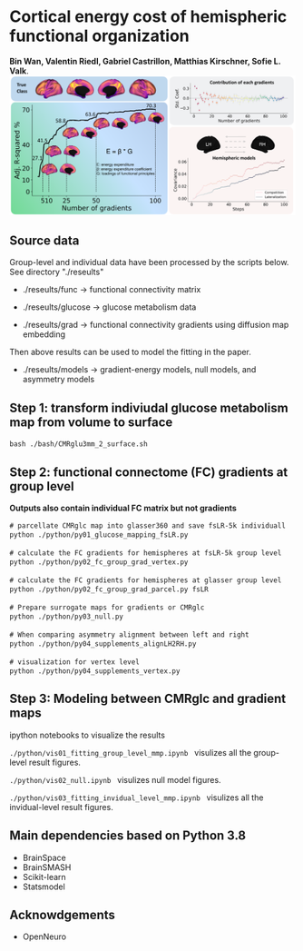 # Cortical energy cost of hemispheric functional organization

**Bin Wan, Valentin Riedl,  Gabriel Castrillon, Matthias Kirschner, Sofie L. Valk**.  
![img](summary.png) 

## Source data

Group-level and individual data have been processed by the scripts below. See directory "./reseults"

- ./reseults/func -> functional connectivity matrix

- ./reseults/glucose -> glucose metabolism data

- ./reseults/grad -> functional connectivity gradients using diffusion map embedding

Then above results can be used to model the fitting in the paper.
- ./reseults/models -> gradient-energy models, null models, and asymmetry models


## Step 1: transform indiviudal glucose metabolism map from volume to surface

```
bash ./bash/CMRglu3mm_2_surface.sh 
```

## Step 2: functional connectome (FC) gradients at group level
**Outputs also contain individual FC matrix but not gradients**

```
# parcellate CMRglc map into glasser360 and save fsLR-5k individuall  
python ./python/py01_glucose_mapping_fsLR.py

# calculate the FC gradients for hemispheres at fsLR-5k group level
python ./python/py02_fc_group_grad_vertex.py 

# calculate the FC gradients for hemispheres at glasser group level
python ./python/py02_fc_group_grad_parcel.py fsLR

# Prepare surrogate maps for gradients or CMRglc
python ./python/py03_null.py

# When comparing asymmetry alignment between left and right
python ./python/py04_supplements_alignLH2RH.py

# visualization for vertex level
python ./python/py04_supplements_vertex.py

```

## Step 3: Modeling between CMRglc and gradient maps
ipython notebooks to visualize the results

`./python/vis01_fitting_group_level_mmp.ipynb ` visulizes all the group-level result figures. 

`./python/vis02_null.ipynb ` visulizes null model figures. 

`./python/vis03_fitting_invidual_level_mmp.ipynb ` visulizes all the invidual-level result figures.


## Main dependencies based on Python 3.8
- BrainSpace
- BrainSMASH
- Scikit-learn
- Statsmodel

## Acknowdgements
- OpenNeuro
